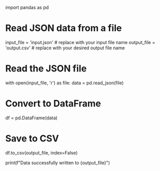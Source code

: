 import pandas as pd

# Read JSON data from a file
input_file = 'input.json'  # replace with your input file name
output_file = 'output.csv'  # replace with your desired output file name

# Read the JSON file
with open(input_file, 'r') as file:
    data = pd.read_json(file)

# Convert to DataFrame
df = pd.DataFrame(data)

# Save to CSV
df.to_csv(output_file, index=False)

print(f"Data successfully written to {output_file}")
